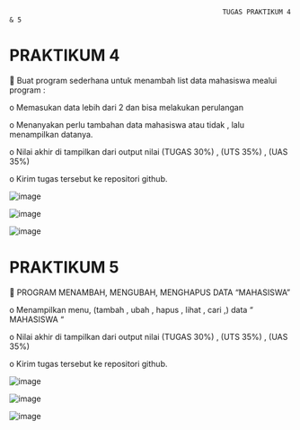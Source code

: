                                                          TUGAS PRAKTIKUM 4 & 5

# PRAKTIKUM 4

	Buat program sederhana untuk menambah list data mahasiswa mealui program :

o	Memasukan data lebih dari 2 dan bisa melakukan perulangan

o	Menanyakan perlu tambahan data mahasiswa atau tidak , lalu menampilkan datanya.

o	Nilai akhir di tampilkan dari output nilai  (TUGAS 30%) ,  (UTS 35%) , (UAS 35%)

o	Kirim tugas tersebut ke repositori github.

 ![image](https://user-images.githubusercontent.com/72779594/100304075-8cfc9a80-2fd0-11eb-8c8e-13058bd7acef.png)

![image](https://user-images.githubusercontent.com/72779594/100304110-9dad1080-2fd0-11eb-93cd-c2e8654bece6.png)

![image](https://user-images.githubusercontent.com/72779594/100304154-b6b5c180-2fd0-11eb-8f47-3d1574736343.png)
 

 







# PRAKTIKUM 5

	PROGRAM MENAMBAH, MENGUBAH, MENGHAPUS DATA “MAHASISWA”

o	Menampilkan menu, (tambah , ubah , hapus , lihat , cari ,) data “ MAHASISWA “

o	Nilai akhir di tampilkan dari output nilai  (TUGAS 30%) ,  (UTS 35%) , (UAS 35%)

o	Kirim tugas tersebut ke repositori github.

 ![image](https://user-images.githubusercontent.com/72779594/100304199-cb925500-2fd0-11eb-9a8e-b3743b98692d.png)

![image](https://user-images.githubusercontent.com/72779594/100304241-df3dbb80-2fd0-11eb-82c5-389e6bfc718c.png)

 ![image](https://user-images.githubusercontent.com/72779594/100304263-ec5aaa80-2fd0-11eb-8dc9-adce20b93681.png)


 
